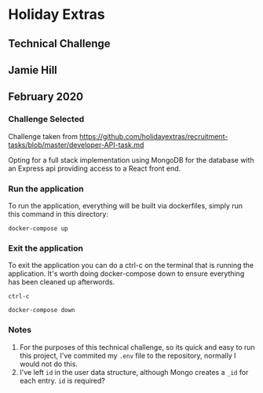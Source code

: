 # Holiday Extras

## Technical Challenge

## Jamie Hill

## February 2020

### **Challenge Selected**

Challenge taken from https://github.com/holidayextras/recruitment-tasks/blob/master/developer-API-task.md

Opting for a full stack implementation using MongoDB for the database with an Express api providing access to a React front end.

### **Run the application**

To run the application, everything will be built via dockerfiles, simply run this command in this directory:

`docker-compose up`

### **Exit the application**

To exit the application you can do a ctrl-c on the terminal that is running the application. It's worth doing docker-compose down to ensure everything has been cleaned up afterwords.

`ctrl-c`

`docker-compose down`

### **Notes**

1. For the purposes of this technical challenge, so its quick and easy to run this project, I've commited my `.env` file to the repository, normally I would not do this.
2. I've left `id` in the user data structure, although Mongo creates a `_id` for each entry. `id` is required?
